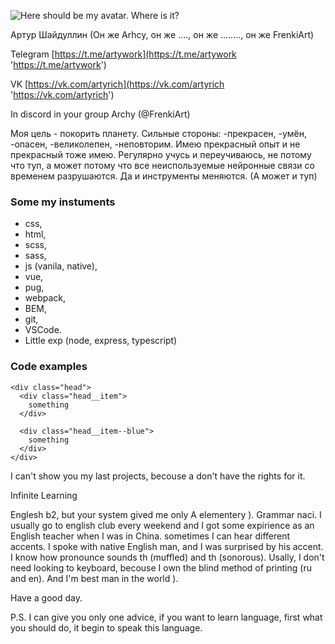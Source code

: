 ![Here should be my avatar. Where is it?](https://avatars.githubusercontent.com/u/31354771?s=40&v=4 'I')

Артур Шайдуллин (Он же Arhcy, он же ...., он же ........, он же FrenkiArt)

Telegram [https://t.me/artywork](https://t.me/artywork 'https://t.me/artywork')

VK [https://vk.com/artyrich](https://vk.com/artyrich 'https://vk.com/artyrich')

In discord in your group Archy (@FrenkiArt)

Моя цель - покорить планету. Сильные стороны: -прекрасен, -умён, -опасен, -великолепен, -неповторим. Имею прекрасный опыт и не прекрасный тоже имею. Регулярно учусь и переучиваюсь, не потому что туп, а может потому что все неиcпользуемые нейронные связи со временем разрушаются. Да и инструменты меняются. (А может и туп)

### Some my instuments

- css,
- html,
- scss,
- sass,
- js (vanila, native),
- vue,
- pug,
- webpack,
- BEM,
- git,
- VSCode.
- Little exp (node, express, typescript)

### Code examples

```
<div class="head">
  <div class="head__item">
    something
  </div>

  <div class="head__item--blue">
    something
  </div>
</div>
```

I can't show you my last projects, becouse a don't have the rights for it.

Infinite Learning

Englesh b2, but your system gived me only A elementery ). Grammar naci.
I usually go to english club every weekend and I got some expirience as an English teacher when I was in China.
sometimes I can hear different accents.
I spoke with native English man, and I was surprised by his accent.
I know how pronounce sounds th (muffled) and th (sonorous).
Usally, I don't need looking to keyboard, becouse I own the blind method of printing (ru and en).
And I'm best man in the world ).

Have a good day.

P.S.
I can give you only one advice, if you want to learn language, first what you should do, it begin to speak this language.
